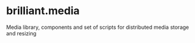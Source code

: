 # brilliant.media
Media library, components and set of scripts for distributed media storage and resizing
